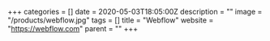 +++
categories = []
date = 2020-05-03T18:05:00Z
description = ""
image = "/products/webflow.jpg"
tags = []
title = "Webflow"
website = "https://webflow.com"
parent = ""
+++
